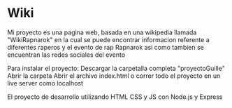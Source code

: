 # Wiki
Mi proyecto es una pagina web, basada en una wikipedia llamada "WikiRapnarok" en la cual se puede encontrar informacion referente a diferentes
raperos y el evento de rap Rapnarok asi como tambien se encuentran las redes sociales del evento

Para instalar el proyecto:
Descargar la carpetalla completa "proyectoGuille"
Abrir la carpeta
Abrir el archivo index.html o correr todo el proyecto en un live server como localhost


El proyecto de desarrollo utilizando HTML CSS y JS con Node.js y Express
